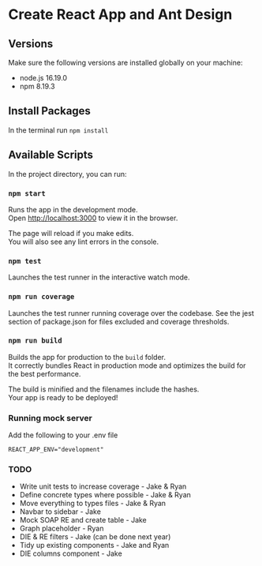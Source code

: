 # Create React App and Ant Design

## Versions

Make sure the following versions are installed globally on your machine:

- node.js 16.19.0
- npm 8.19.3

## Install Packages

In the terminal run `npm install`

## Available Scripts

In the project directory, you can run:

### `npm start`

Runs the app in the development mode.\
Open [http://localhost:3000](http://localhost:3000) to view it in the browser.

The page will reload if you make edits.\
You will also see any lint errors in the console.

### `npm test`

Launches the test runner in the interactive watch mode.

### `npm run coverage`

Launches the test runner running coverage over the codebase. See the jest section of package.json for files excluded and coverage thresholds.

### `npm run build`

Builds the app for production to the `build` folder.\
It correctly bundles React in production mode and optimizes the build for the best performance.

The build is minified and the filenames include the hashes.\
Your app is ready to be deployed!

### Running mock server

Add the following to your .env file

```
REACT_APP_ENV="development"
```

### TODO

- Write unit tests to increase coverage - Jake & Ryan
- Define concrete types where possible - Jake & Ryan
- Move everything to types files - Jake & Ryan
- Navbar to sidebar - Jake
- Mock SOAP RE and create table - Jake
- Graph placeholder - Ryan
- DIE & RE filters - Jake (can be done next year)
- Tidy up existing components - Jake and Ryan
- DIE columns component - Jake
